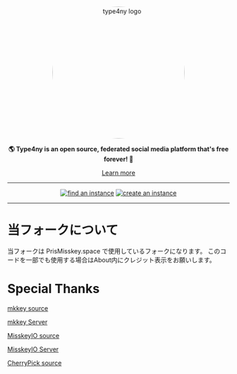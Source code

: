 <div align="center">
<a href="https://type4ny-hub.net">
	<img src="./assets/title_float.svg" alt="type4ny logo" style="border-radius:50%" width="300"/>
</a>

**🌎 **Type4ny** is an open source, federated social media platform that's free forever! 🚀**

[Learn more](https://type4ny-hub.net/)

---

<a href="https://type4ny-hub.net/servers/">
		<img src="https://custom-icon-badges.herokuapp.com/badge/find_an-instance-acea31?logoColor=acea31&style=for-the-badge&logo=misskey&labelColor=363B40" alt="find an instance"/></a>

<a href="https://type4ny-hub.net/docs/for-admin/install/guides/">
		<img src="https://custom-icon-badges.herokuapp.com/badge/create_an-instance-FBD53C?logoColor=FBD53C&style=for-the-badge&logo=server&labelColor=363B40" alt="create an instance"/></a>

---
</div>

# 当フォークについて

当フォークは PrisMisskey.space で使用しているフォークになります。
このコードを一部でも使用する場合はAbout内にクレジット表示をお願いします。

# Special Thanks

[mkkey source](https://github.com/emtkmkk/mkkey) 

[mkkey Server](https://mkkey.net) 

[MisskeyIO source](https://github.com/MisskeyIO/misskey)

[MisskeyIO Server](https://Misskey.io) 

[CherryPick source](https://github.com/kokonect-link/cherrypick)
